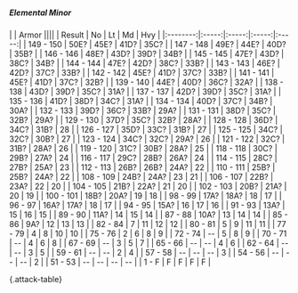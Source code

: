 ##### Elemental Minor

|      |   Armor   ||||
|   Result   |   No   |   Lt   |   Md   |   Hvy   |
|:--------:|:-----:|:-----:|:-----:|:-----:|
| 149 - 150 | 50E? | 45E? | 41D? | 35C? |
| 147 - 148 | 49E? | 44E? | 40D? | 35B? |
| 146 - 146 | 48E? | 43D? | 39D? | 34B? |
| 145 - 145 | 47E? | 43D? | 38C? | 34B? |
| 144 - 144 | 47E? | 42D? | 38C? | 33B? |
| 143 - 143 | 46E? | 42D? | 37C? | 33B? |
| 142 - 142 | 45E? | 41D? | 37C? | 33B? |
| 141 - 141 | 45E? | 41D? | 37C? | 32B? |
| 139 - 140 | 44E? | 40D? | 36C? | 32A? |
| 138 - 138 | 43D? | 39D? | 35C? | 31A? |
| 137 - 137 | 42D? | 39D? | 35C? | 31A? |
| 135 - 136 | 41D? | 38D? | 34C? | 31A? |
| 134 - 134 | 40D? | 37C? | 34B? | 30A? |
| 132 - 133 | 39D? | 36C? | 33B? | 29A? |
| 131 - 131 | 38D? | 35C? | 32B? | 29A? |
| 129 - 130 | 37D? | 35C? | 32B? | 28A? |
| 128 - 128 | 36D? | 34C? | 31B? | 28 |
| 126 - 127 | 35D? | 33C? | 31B? | 27 |
| 125 - 125 | 34C? | 32C? | 30B? | 27 |
| 123 - 124 | 34C? | 32C? | 29A? | 26 |
| 121 - 122 | 32C? | 31B? | 28A? | 26 |
| 119 - 120 | 31C? | 30B? | 28A? | 25 |
| 118 - 118 | 30C? | 29B? | 27A? | 24 |
| 116 - 117 | 29C? | 28B? | 26A? | 24 |
| 114 - 115 | 28C? | 27B? | 25A? | 23 |
| 112 - 113 | 26B? | 26B? | 24A? | 22 |
| 110 - 111 | 25B? | 25B? | 24A? | 22 |
| 108 - 109 | 24B? | 24A? | 23 | 21 |
| 106 - 107 | 22B? | 23A? | 22 | 20 |
| 104 - 105 | 21B? | 22A? | 21 | 20 |
| 102 - 103 | 20B? | 21A? | 20 | 19 |
| 100 - 101 | 18B? | 20A? | 19 | 18 |
| 98 - 99 | 17A? | 18A? | 18 | 17 |
| 96 - 97 | 16A? | 17A? | 18 | 17 |
| 94 - 95 | 15A? | 16 | 17 | 16 |
| 91 - 93 | 13A? | 15 | 16 | 15 |
| 89 - 90 | 11A? | 14 | 15 | 14 |
| 87 - 88 | 10A? | 13 | 14 | 14 |
| 85 - 86 | 9A? | 12 | 13 | 13 |
| 82 - 84 | 7 | 11 | 12 | 12 |
| 80 - 81 | 5 | 9 | 11 | 11 |
| 77 - 79 | 4 | 8 | 10 | 10 |
| 75 - 76 | 2 | 6 | 8 | 9 |
| 72 - 74 | --  | 5 | 8 | 9 |
| 70 - 71 | --  | 4 | 6 | 8 |
| 67 - 69 | --  | 3 | 5 | 7 |
| 65 - 66 | --  | --  | 4 | 6 |
| 62 - 64 | --  | --  | 3 | 5 |
| 59 - 61 | --  | --  | 2 | 4 |
| 57 - 58 | --  | --  | --  | 3 |
| 54 - 56 | --  | --  | --  | 2 |
| 51 - 53 | --  | --  | --  | --  |
| 1 - F | F | F | F | F |

{.attack-table}
